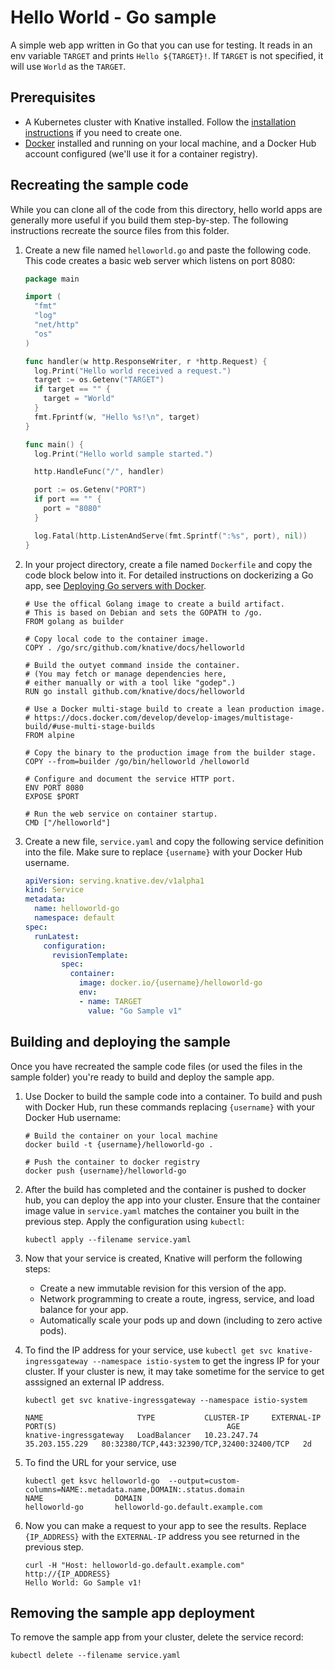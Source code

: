 # Hello World - Go sample

A simple web app written in Go that you can use for testing.
It reads in an env variable `TARGET` and prints `Hello ${TARGET}!`. If
`TARGET` is not specified, it will use `World` as the `TARGET`.

## Prerequisites

* A Kubernetes cluster with Knative installed. Follow the
  [installation instructions](https://github.com/knative/docs/blob/master/install/README.md) if you need
  to create one.
* [Docker](https://www.docker.com) installed and running on your local machine,
  and a Docker Hub account configured (we'll use it for a container registry).

## Recreating the sample code

While you can clone all of the code from this directory, hello world
apps are generally more useful if you build them step-by-step. The
following instructions recreate the source files from this folder.

1. Create a new file named `helloworld.go` and paste the following code. This
   code creates a basic web server which listens on port 8080:

    ```go
    package main

    import (
      "fmt"
      "log"
      "net/http"
      "os"
    )

    func handler(w http.ResponseWriter, r *http.Request) {
      log.Print("Hello world received a request.")
      target := os.Getenv("TARGET")
      if target == "" {
        target = "World"
      }
      fmt.Fprintf(w, "Hello %s!\n", target)
    }

    func main() {
      log.Print("Hello world sample started.")

      http.HandleFunc("/", handler)

      port := os.Getenv("PORT")
      if port == "" {
        port = "8080"
      }

      log.Fatal(http.ListenAndServe(fmt.Sprintf(":%s", port), nil))
    }
    ```

1. In your project directory, create a file named `Dockerfile` and copy the code
   block below into it. For detailed instructions on dockerizing a Go app, see
   [Deploying Go servers with Docker](https://blog.golang.org/docker).

    ```docker
    # Use the offical Golang image to create a build artifact.
    # This is based on Debian and sets the GOPATH to /go.
    FROM golang as builder

    # Copy local code to the container image.
    COPY . /go/src/github.com/knative/docs/helloworld

    # Build the outyet command inside the container.
    # (You may fetch or manage dependencies here,
    # either manually or with a tool like "godep".)
    RUN go install github.com/knative/docs/helloworld

    # Use a Docker multi-stage build to create a lean production image.
    # https://docs.docker.com/develop/develop-images/multistage-build/#use-multi-stage-builds
    FROM alpine

    # Copy the binary to the production image from the builder stage.
    COPY --from=builder /go/bin/helloworld /helloworld

    # Configure and document the service HTTP port.
    ENV PORT 8080
    EXPOSE $PORT

    # Run the web service on container startup.
    CMD ["/helloworld"]
    ```

1. Create a new file, `service.yaml` and copy the following service definition
   into the file. Make sure to replace `{username}` with your Docker Hub username.

    ```yaml
    apiVersion: serving.knative.dev/v1alpha1
    kind: Service
    metadata:
      name: helloworld-go
      namespace: default
    spec:
      runLatest:
        configuration:
          revisionTemplate:
            spec:
              container:
                image: docker.io/{username}/helloworld-go
                env:
                - name: TARGET
                  value: "Go Sample v1"
    ```

## Building and deploying the sample

Once you have recreated the sample code files (or used the files in the sample
folder) you're ready to build and deploy the sample app.

1. Use Docker to build the sample code into a container. To build and push with
   Docker Hub, run these commands replacing `{username}` with your
   Docker Hub username:

    ```shell
    # Build the container on your local machine
    docker build -t {username}/helloworld-go .

    # Push the container to docker registry
    docker push {username}/helloworld-go
    ```

1. After the build has completed and the container is pushed to docker hub, you
   can deploy the app into your cluster. Ensure that the container image value
   in `service.yaml` matches the container you built in
   the previous step. Apply the configuration using `kubectl`:

    ```shell
    kubectl apply --filename service.yaml
    ```

1. Now that your service is created, Knative will perform the following steps:
   * Create a new immutable revision for this version of the app.
   * Network programming to create a route, ingress, service, and load balance for your app.
   * Automatically scale your pods up and down (including to zero active pods).

1. To find the IP address for your service, use
   `kubectl get svc knative-ingressgateway --namespace istio-system` to get the ingress IP for your
   cluster. If your cluster is new, it may take sometime for the service to get asssigned
   an external IP address.

    ```shell
    kubectl get svc knative-ingressgateway --namespace istio-system

    NAME                     TYPE           CLUSTER-IP     EXTERNAL-IP      PORT(S)                                      AGE
    knative-ingressgateway   LoadBalancer   10.23.247.74   35.203.155.229   80:32380/TCP,443:32390/TCP,32400:32400/TCP   2d

    ```

1. To find the URL for your service, use
    ```
    kubectl get ksvc helloworld-go  --output=custom-columns=NAME:.metadata.name,DOMAIN:.status.domain
    NAME                DOMAIN
    helloworld-go       helloworld-go.default.example.com
    ```

1. Now you can make a request to your app to see the results. Replace
   `{IP_ADDRESS}` with the `EXTERNAL-IP` address you see returned in the
   previous step.

    ```shell
    curl -H "Host: helloworld-go.default.example.com" http://{IP_ADDRESS}
    Hello World: Go Sample v1!
    ```

## Removing the sample app deployment

To remove the sample app from your cluster, delete the service record:

```shell
kubectl delete --filename service.yaml
```
